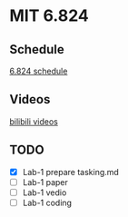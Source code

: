 # MIT 6.824
## Schedule

[6.824 schedule](https://pdos.csail.mit.edu/6.824/schedule.html)

## Videos 
[bilibili videos](https://www.bilibili.com/video/av91748150)

## TODO
- [x]  Lab-1 prepare tasking.md
- [ ]  Lab-1 paper
- [ ]  Lab-1 vedio
- [ ]  Lab-1 coding